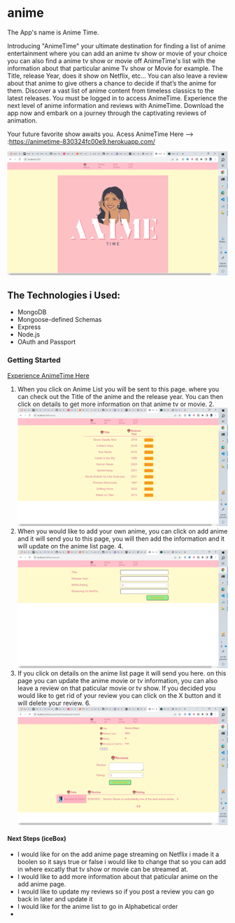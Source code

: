 # anime
The App's name is Anime Time.

Introducing "AnimeTime" your ultimate destination for finding a list of anime entertainment where you can add an anime tv show or movie of your choice you can also find a anime tv show or movie off AnimeTime's list with the information about that particular anime Tv show or Movie for example. The Title, release Year, does it show on Netflix, etc... You can also leave a review about that anime to give others a chance to decide if that’s the anime for them. Discover a vast list of anime content from timeless classics to the latest releases. You must be logged in to access AnimeTime. Experience the next level of anime information and reviews with AnimeTime. Download the app now and embark on a journey through the captivating reviews of animation. 

Your future favorite show awaits you.
Acess AnimeTime Here --> :https://animetime-830324fc00e9.herokuapp.com/

<img src=""/>![Alt text](image.png)
## The Technologies i Used:
*  MongoDB
*  Mongoose-defined Schemas
*  Express
*  Node.js
*  OAuth and Passport


### Getting Started
[Experience AnimeTime Here](url "alt text")
1. When you click on Anime List you will be sent to this page. where you can check out the Title of the anime and the release year. You can then click on details to get more information on that anime tv or movie.
2.<img src=""/>![Alt text](image-1.png)
3. When you would like to add your own anime, you can click on add anime and it will send you to this page, you will then add the information and it will update on the anime list page.
4.<img src=""/>![Alt text](image-2.png)
5. If you click on details on the anime list page it will send you here. on this page you can update the anime movie or tv information, you can also leave a review on that paticular movie or tv show. If you decided you would like to get rid of your review you can click on the X button and it will delete your review. 
6.<img src=""/>![Alt text](image-3.png)
#### Next Steps (iceBox)
* I would like for on the add anime page streaming on Netflix i made it a boolen so it says true or false i would like to change that so you can add in where excatly that tv show or movie can be streamed at.
* I would like to add more information about that paticular anime on the add anime page.
* I would like to update my reviews so if you post a review you can go back in later and update it
* I would like for the anime list to go in Alphabetical order
* 
